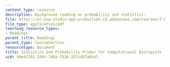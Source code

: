 ```yaml
---
content_type: resource
description: Background reading on probability and statistics.
file: https://ol-ocw-studio-app-production.s3.amazonaws.com/courses/7-89j-topics-in-computational-and-systems-biology-fall-2010/94e4f291339c748a7516257c457a0ce7_MIT7_89JF10_statsprimer.pdf
file_type: application/pdf
learning_resource_types:
- Readings
parent_title: Readings
parent_type: CourseSection
resourcetype: Document
title: Statistics and Probability Primer for Computational Biologists
uid: 94e4f291-339c-748a-7516-257c457a0ce7
---
```

